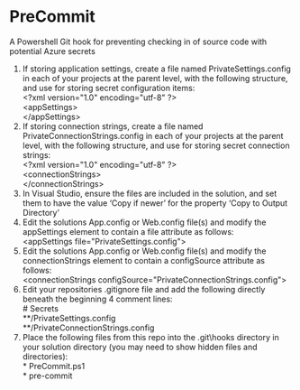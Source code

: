 # PreCommit

A Powershell Git hook for preventing checking in of source code with potential Azure secrets  

1.	If storing application settings, create a file named PrivateSettings.config in each of your projects at the parent level, with the following structure, and use for storing secret configuration items:  
&lt;?xml version="1.0" encoding="utf-8" ?>  
&lt;appSettings>  
&lt;/appSettings>  
2.  If storing connection strings, create a file named PrivateConnectionStrings.config in each of your projects at the parent level, with the following structure, and use for storing secret connection strings:  
&lt;?xml version="1.0" encoding="utf-8" ?>  
&lt;connectionStrings>  
&lt;/connectionStrings>  
3.  In Visual Studio, ensure the files are included in the solution, and set them to have the value ‘Copy if newer’ for the property ‘Copy to Output Directory’  
4.  Edit the solutions App.config or Web.config file(s) and modify the appSettings element to contain a file attribute as follows:  
&lt;appSettings file="PrivateSettings.config">  
5.  Edit the solutions App.config or Web.config file(s) and modify the connectionStrings element to contain a configSource attribute as follows:  
&lt;connectionStrings configSource="PrivateConnectionStrings.config">  
6.  Edit your repositories .gitignore file and add the following directly beneath the beginning 4 comment lines:  
&#35; Secrets  
&#42;&#42;/PrivateSettings.config  
&#42;&#42;/PrivateConnectionStrings.config  
7.  Place the following files from this repo into the .git\hooks directory in your solution directory (you may need to show hidden files and directories):  
&#42; PreCommit.ps1  
&#42; pre-commit
